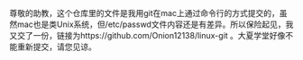 尊敬的助教，这个仓库里的文件是我用git在mac上通过命令行的方式提交的，虽然mac也是类Unix系统，但/etc/passwd文件内容还是有差异。所以保险起见，我又交了一份，链接为https://github.com/Onion12138/linux-git 。大夏学堂好像不能重新提交，请您见谅。
